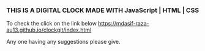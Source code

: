 ### THIS IS A DIGITAL CLOCK MADE WITH JavaScript | HTML | CSS

To check the click on the link below
<https://mdasif-raza-au13.github.io/clockgit/index.html>

Any one having any suggestions please give.